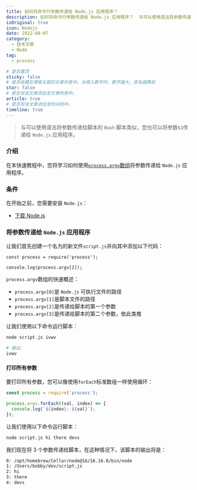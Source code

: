 ```yaml
---
title: 如何将命令行参数传递给 Node.js 应用程序？
description: 如何将命令行参数传递给 Node.js 应用程序？  与可以使用语法将参数传递给脚本的 `Bash` 脚本类似，您也可以将参数`$1`传递给 `Node.js` 应用程序。
isOriginal: true
icon: Nodejs
date: 2022-08-07
category:
  - 技术文章
  - Node
tag:
  - process

# 是否置顶
sticky: false
# 是否收藏在博客主题的文章列表中。当填入数字时，数字越大，排名越靠前
star: false
# 是否将该文章添加至文章列表中。
article: true
# 是否将该文章添加至时间线中。
timeline: true
---
```

<CountView></CountView>


> 与可以使用语法将参数传递给脚本的 `Bash` 脚本类似，您也可以将参数`$1`传递给 `Node.js` 应用程序。


<!-- more -->


### 介绍



在本快速教程中，您将学习如何使用[`process.argv`数组](https://nodejs.org/docs/latest/api/process.html#process_process_argv)将参数传递给 `Node.js` 应用程序。

### 条件

在开始之前，您需要安装 `Node.js`：

- [下载 Node.js](https://nodejs.org/en/download/)

### 将参数传递给 `Node.js` 应用程序

让我们首先创建一个名为的新文件`script.js`并向其中添加以下代码：

```
const process = require('process');

console.log(process.argv[2]);
```

`process.argv`数组的快速概述：

- `process.argv[0]`是 `Node.js` 可执行文件的路径
- `process.argv[1]`是脚本文件的路径
- `process.argv[2]`是传递给脚本的第一个参数
- `process.argv[3]`是传递给脚本的第二个参数，依此类推

让我们使用以下命令运行脚本：

```sh
node script.js ivwv

# 输出:
ivwv
```

#### 打印所有参数

要打印所有参数，您可以像使用`forEach`标准数组一样使用循环：

```js
const process = require('process');

process.argv.forEach((val, index) => {
  console.log(`${index}: ${val}`);
});
```

让我们使用以下命令运行脚本：

```sh
node script.js hi there devs
```

我们现在将 3 个参数传递给脚本，在这种情况下，该脚本的输出将是：

```sh
0: /opt/homebrew/Cellar/node@16/16.16.0/bin/node
1: /Users/bobby/dev/script.js
2: hi
3: there
4: devs
```